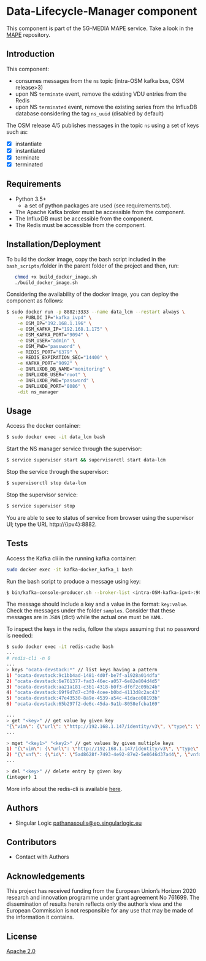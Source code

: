 # Data-Lifecycle-Manager component

This component is part of the 5G-MEDIA MAPE service. Take a look in the [MAPE](https://github.com/5g-media/mape) repository.

## Introduction

This component:
- consumes messages from the `ns` topic (intra-OSM kafka bus, OSM release>3)
- upon NS `terminate` event, remove the existing VDU entries from the Redis
- upon NS `terminated` event, remove the existing series from the InfluxDB database considering the tag `ns_uuid` (disabled by default)

The OSM release 4/5 publishes messages in the topic `ns` using a set of keys such as:
- [x] instantiate
- [x] instantiated
- [x] terminate
- [x] terminated

## Requirements
- Python 3.5+ 
   + a set of python packages are used (see requirements.txt).
- The Apache Kafka broker must be accessible from the component.
- The InfluxDB must be accessible from the component.
- The Redis must be accessible from the component.


## Installation/Deployment

To build the docker image, copy the bash script included in the `bash_scripts/`folder in the parent folder of the project and then, run:
```bash
   chmod +x build_docker_image.sh
   ./build_docker_image.sh
```

Considering the availability of the docker image, you can deploy the component as follows:
```bash
$ sudo docker run -p 8882:3333 --name data_lcm --restart always \
    -e PUBLIC_IP="kafka_ivp4" \
    -e OSM_IP="192.168.1.196" \
    -e OSM_KAFKA_IP="192.168.1.175" \
    -e OSM_KAFKA_PORT="9094" \
    -e OSM_USER="admin" \
    -e OSM_PWD="password" \
    -e REDIS_PORT="6379" \
    -e REDIS_EXPIRATION_SEC="14400" \
    -e KAFKA_PORT="9092" \
    -e INFLUXDB_DB_NAME="monitoring" \
    -e INFLUXDB_USER="root" \
    -e INFLUXDB_PWD="password" \
    -e INFLUXDB_PORT="8086" \
    -dit ns_manager
```

## Usage

Access the docker container:
```bash
$ sudo docker exec -it data_lcm bash
```

Start the NS manager service through the supervisor:
```bash
$ service supervisor start && supervisorctl start data-lcm
```

Stop the service through the supervisor:
```bash
$ supervisorctl stop data-lcm
```

Stop the supervisor service:
```bash
$ service supervisor stop 
```

You are able to see to status of service from browser using the supervisor UI;
type the URL http://{ipv4}:8882.

## Tests
Access the Kafka cli in the running kafka container:
```bash
sudo docker exec -it kafka-docker_kafka_1 bash
```

Run the bash script to produce a message using key:
```bash
$ bin/kafka-console-producer.sh --broker-list <intra-OSM-kafka-ipv4>:9094 --topic ns --property "parse.key=true" --property "key.separator=:"
```

The message should include a key and a value in the format: `key:value`. Check the messages under the folder `samples`.
Consider that these messages are in `JSON` (dict) while the actual one must be `YAML`.

To inspect the keys in the redis, follow the steps assuming that no password is needed:
```bash
$ sudo docker exec -it redis-cache bash
...
# redis-cli -n 0
...
> keys "ocata-devstack:*" // list keys having a pattern
1) "ocata-devstack:9c1bb4ad-1481-4d0f-be7f-a1928a014dfa"
2) "ocata-devstack:6e761377-fad3-46ec-a057-6e82e804d4d5"
3) "ocata-devstack:aa21a181-c3b1-4318-b0f3-df6f2c09b24b"
4) "ocata-devstack:69f9d7d7-c3f0-4cee-b0bd-4113d8c2ac43"
5) "ocata-devstack:47e43530-8a9e-4539-a54c-41dace08193b"
6) "ocata-devstack:65b297f2-de6c-45da-9a1b-8058efcba169"

...
> get "<key>" // get value by given key
"{\"vim\": {\"url\": \"http://192.168.1.147/identity/v3\", \"type\": \"openstack\", \"name\": \"ocata-devstack\", \"uuid\": \"41dab0c0-35f4-4c40-b1cd-13e4a79dab48\"}, \"vnf\": {\"vnfd_id\": \"16c40d2e-7a1b-4f22-9e50-3f7ede3e9fc4\", \"id\": \"a1e94c24-1155-400d-9d28-57ed00da7ea2\"}, \"ns\": {\"nsd_name\": \"cirros_2vnf_ns\", \"name\": \"takis-0007\", \"id\": \"47546676-fbb2-4990-bb3e-ca0b188f0072\", \"nsd_id\": \"d5c99561-ec46-4480-8377-b5b218b8b1e5\"}, \"vdu\": {\"mgmt-interface\": null, \"status\": \"ACTIVE\",  \"name\": \"takis-0007-1-cirros_vnfd-VM-1\", \"id\": \"65b297f2-de6c-45da-9a1b-8058efcba169\", \"ip_address\": \"192.168.157.1\"}}"
...

> mget "<key1>" "<key2>" // get values by given multiple keys
1) "{\"vim\": {\"url\": \"http://192.168.1.147/identity/v3\", \"type\": \"openstack\", \"name\": \"ocata-devstack\", \"uuid\": \"41dab0c0-35f4-4c40-b1cd-13e4a79dab48\"}, \"vnf\": {\"vnfd_id\": \"16c40d2e-7a1b-4f22-9e50-3f7ede3e9fc4\", \"id\": \"a1e94c24-1155-400d-9d28-57ed00da7ea2\"}, \"ns\": {\"nsd_name\": \"cirros_2vnf_ns\", \"name\": \"takis-0007\", \"id\": \"47546676-fbb2-4990-bb3e-ca0b188f0072\", \"nsd_id\": \"d5c99561-ec46-4480-8377-b5b218b8b1e5\"}, \"vdu\": {\"mgmt-interface\": null, \"status\": \"ACTIVE\", \"name\": \"takis-0007-1-cirros_vnfd-VM-1\", \"id\": \"65b297f2-de6c-45da-9a1b-8058efcba169\", \"ip_address\": \"192.168.157.1\"}}"
2) "{\"vnf\": {\"id\": \"5ad8628f-7493-4e92-87e2-5e8646d37a44\", \"vnfd_id\": \"16c40d2e-7a1b-4f22-9e50-3f7ede3e9fc4\"}, \"ns\": {\"nsd_id\": \"d5c99561-ec46-4480-8377-b5b218b8b1e5\", \"id\": \"c19a1f29-4445-45e4-9700-496501876237\", \"nsd_name\": \"cirros_2vnf_ns\", \"name\": \"takis-0006\"}, \"vdu\": {\"status\": \"ACTIVE\", \"ip_address\": \"192.168.49.9\", \"id\": \"47e43530-8a9e-4539-a54c-41dace08193b\", \"mgmt-interface\": null, \"name\": \"takis-0006-2-cirros_vnfd-VM-1\"}, \"vim\": {\"url\": \"http://192.168.1.147/identity/v3\", \"type\": \"openstack\", \"name\": \"ocata-devstack\"}}"
...

> del "<key>" // delete entry by given key
(integer) 1
```
More info about the redis-cli is available [here](https://redis.io/topics/rediscli).

## Authors
- Singular Logic <pathanasoulis@ep.singularlogic.eu>

## Contributors
 - Contact with Authors
 
## Acknowledgements
This project has received funding from the European Union’s Horizon 2020 research and innovation programme under grant agreement No 761699. The dissemination of results herein reflects only the author’s view and the European Commission is not responsible for any use that may be made of the information it contains.

## License
[Apache 2.0](LICENSE.md)



